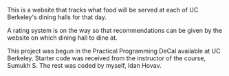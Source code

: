 This is a website that tracks what food will be served at each of UC Berkeley's
dining halls for that day. 

A rating system is on the way so that recommendations can be given by the 
website on which dining hall to dine at.

This project was begun in the Practical Programming DeCal available at UC
Berkeley. Starter code was received from the instructor of the course, Sumukh
S. The rest was coded by myself, Idan Hovav.
